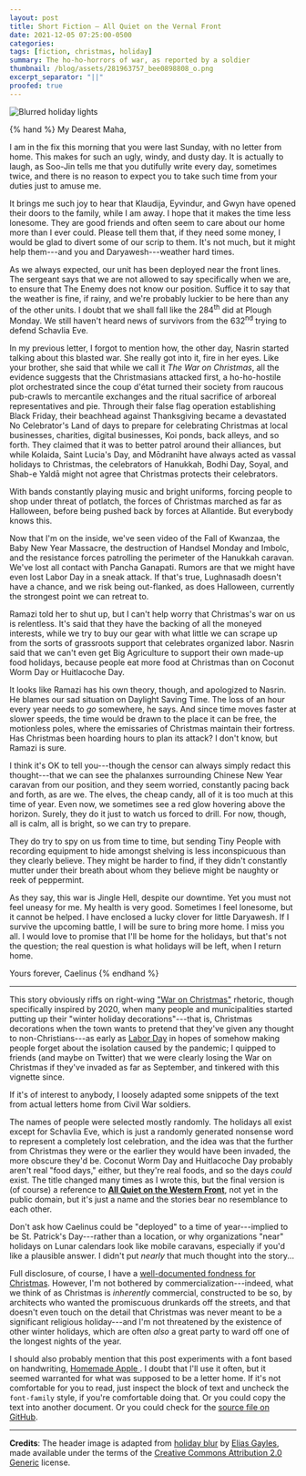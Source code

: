```yaml
---
layout: post
title: Short Fiction — All Quiet on the Vernal Front
date: 2021-12-05 07:25:00-0500
categories:
tags: [fiction, christmas, holiday]
summary: The ho-ho-horrors of war, as reported by a soldier
thumbnail: /blog/assets/281963757_bee0898808_o.png
excerpt_separator: "||"
proofed: true
---
```


![Blurred holiday lights](/blog/assets/281963757_bee0898808_o.png "The holidays are mostly a blur for most people, anyway.")

{% hand %}
My Dearest Maha,

I am in the fix this morning that you were last Sunday, with no letter from home. This makes for such an ugly, windy, and dusty day.  It is actually to laugh, as Soo-Jin tells me that you dutifully write every day, sometimes twice, and there is no reason to expect you to take such time from your duties just to amuse me.

It brings me such joy to hear that Klaudija, Eyvindur, and Gwyn have opened their doors to the family, while I am away.  I hope that it makes the time less lonesome.  They are good friends and often seem to care about our home more than I ever could.  Please tell them that, if they need some money, I would be glad to divert some of our scrip to them.  It's not much, but it might help them---and you and Daryawesh---weather hard times.

As we always expected, our unit has been deployed near the front lines.  The sergeant says that we are not allowed to say specifically when we are, to ensure that The Enemy does not know our position.  Suffice it to say that the weather is fine, if rainy, and we're probably luckier to be here than any of the other units.  I doubt that we shall fall like the 284<sup>th</sup> did at Plough Monday.  We still haven't heard news of survivors from the 632<sup>nd</sup> trying to defend Schavlia Eve.

In my previous letter, I forgot to mention how, the other day, Nasrin started talking about this blasted war.  She really got into it, fire in her eyes.  Like your brother, she said that while we call it *The War on Christmas*, all the evidence suggests that the Christmasians attacked first, a ho-ho-hostile plot orchestrated since the coup d'état turned their society from raucous pub-crawls to mercantile exchanges and the ritual sacrifice of arboreal representatives and pie.  Through their false flag operation establishing Black Friday, their beachhead against Thanksgiving became a devastated No Celebrator's Land of days to prepare for celebrating Christmas at local businesses, charities, digital businesses, Koi ponds, back alleys, and so forth.  They claimed that it was to better patrol around their alliances, but while Kolaida, Saint Lucia's Day, and Mōdraniht have always acted as vassal holidays to Christmas, the celebrators of Hanukkah, Bodhi Day, Soyal, and Shab-e Yaldā might not agree that Christmas protects their celebrators.

With bands constantly playing music and bright uniforms, forcing people to shop under threat of potlatch, the forces of Christmas marched as far as Halloween, before being pushed back by forces at Allantide.  But everybody knows this.

Now that I'm on the inside, we've seen video of the Fall of Kwanzaa, the Baby New Year Massacre, the destruction of Handsel Monday and Imbolc, and the resistance forces patrolling the perimeter of the Hanukkah caravan.  We've lost all contact with Pancha Ganapati.  Rumors are that we might have even lost Labor Day in a sneak attack.  If that's true, Lughnasadh doesn't have a chance, and we risk being out-flanked, as does Halloween, currently the strongest point we can retreat to.

Ramazi told her to shut up, but I can't help worry that Christmas's war on us is relentless.  It's said that they have the backing of all the moneyed interests, while we try to buy our gear with what little we can scrape up from the sorts of grassroots support that celebrates organized labor.  Nasrin said that we can't even get Big Agriculture to support their own made-up food holidays, because people eat more food at Christmas than on Coconut Worm Day or Huitlacoche Day.

It looks like Ramazi has his own theory, though, and apologized to Nasrin.  He blames our sad situation on Daylight Saving Time.  The loss of an hour every year needs to *go* somewhere, he says.  And since time moves faster at slower speeds, the time would be drawn to the place it can be free, the motionless poles, where the emissaries of Christmas maintain their fortress.  Has Christmas been hoarding hours to plan its attack?  I don't know, but Ramazi is sure.

I think it's OK to tell you---though the censor can always simply redact this thought---that we can see the phalanxes surrounding Chinese New Year caravan from our position, and they seem worried, constantly pacing back and forth, as are we.  The elves, the cheap candy, all of it is too much at this time of year.  Even now, we sometimes see a red glow hovering above the horizon.  Surely, they do it just to watch us forced to drill.  For now, though, all is calm, all is bright, so we can try to prepare.

They do try to spy on us from time to time, but sending Tiny People with recording equipment to hide amongst shelving is less inconspicuous than they clearly believe.  They might be harder to find, if they didn't constantly mutter under their breath about whom they believe might be naughty or reek of peppermint.

As they say, this war is Jingle Hell, despite our downtime.  Yet you must not feel uneasy for me.  My health is very good.  Sometimes I feel lonesome, but it cannot be helped.  I have enclosed a lucky clover for little Daryawesh.  If I survive the upcoming battle, I will be sure to bring more home.  I miss you all.  I would love to promise that I'll be home for the holidays, but that's not the question; the real question is what holidays will be left, when I return home.

Yours forever,
Caelinus
{% endhand %}

* * *

This story obviously riffs on right-wing ["War on Christmas"](https://en.wikipedia.org/wiki/Christmas_controversies#United_States) rhetoric, though specifically inspired by 2020, when many people and municipalities started putting up their "winter holiday decorations"---that is, Christmas decorations when the town wants to pretend that they've given any thought to non-Christians---as early as [Labor Day](https://en.wikipedia.org/wiki/Labor_Day) in hopes of somehow making people forget about the isolation caused by the pandemic; I quipped to friends (and maybe on Twitter) that we were clearly losing the War on Christmas if they've invaded as far as September, and tinkered with this vignette since.

If it's of interest to anybody, I loosely adapted some snippets of the text from actual letters home from Civil War soldiers.

The names of people were selected mostly randomly.  The holidays all exist except for Schavlia Eve, which is just a randomly generated nonsense word to represent a completely lost celebration, and the idea was that the further from Christmas they were or the earlier they would have been invaded, the more obscure they'd be.  Coconut Worm Day and Huitlacoche Day probably aren't real "food days," either, but they're real foods, and so the days *could* exist.  The title changed many times as I wrote this, but the final version is (of course) a reference to [**All Quiet on the Western Front**](https://en.wikipedia.org/wiki/All_Quiet_on_the_Western_Front), not yet in the public domain, but it's just a name and the stories bear no resemblance to each other.

Don't ask how Caelinus could be "deployed" to a time of year---implied to be St. Patrick's Day---rather than a location, or why organizations "near" holidays on Lunar calendars look like mobile caravans, especially if you'd like a plausible answer.  I didn't put *nearly* that much thought into the story...

Full disclosure, of course, I have a [well-documented fondness for Christmas](https://john.colagioia.net/blog/holiday/2019/12/23/christmas.html).  However, I'm not bothered by commercialization---indeed, what we think of as Christmas is *inherently* commercial, constructed to be so, by architects who wanted the promiscuous drunkards off the streets, and that doesn't even touch on the detail that Christmas was never meant to be a significant religious holiday---and I'm not threatened by the existence of other winter holidays, which are often *also* a great party to ward off one of the longest nights of the year.

I should also probably mention that this post experiments with a font based on handwriting, [Homemade Apple <i class="fab fa-google"></i>](https://fonts.google.com/specimen/Homemade+Apple).  I doubt that I'll use it often, but it seemed warranted for what was supposed to be a letter home.  If it's not comfortable for you to read, just inspect the block of text and uncheck the `font-family` style, if you're comfortable doing that.  Or you could copy the text into another document.  Or you could check for the [source file on GitHub](https://github.com/jcolag/entropy-arbitrage).

* * *

**Credits**:  The header image is adapted from [holiday blur](https://www.flickr.com/photos/elias_daniel/281963757/) by [Elias Gayles](https://www.flickr.com/photos/elias_daniel/), made available under the terms of the [Creative Commons Attribution 2.0 Generic](https://creativecommons.org/licenses/by/2.0/) license.
